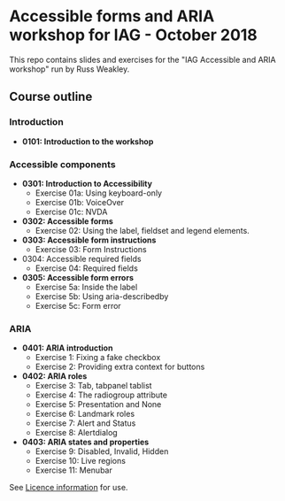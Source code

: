 # Accessible forms and ARIA workshop for IAG - October 2018

This repo contains slides and exercises for the "IAG Accessible and ARIA workshop" run by Russ Weakley.

## Course outline

### Introduction

- **0101: Introduction to the workshop**

### Accessible components

- **0301: Introduction to Accessibility**
    - Exercise 01a: Using keyboard-only
    - Exercise 01b: VoiceOver
    - Exercise 01c: NVDA
- **0302: Accessible forms**
    - Exercise 02: Using the label, fieldset and legend elements. 
- **0303: Accessible form instructions**
    - Exercise 03: Form Instructions
- 0304: Accessible required fields
    - Exercise 04: Required fields
- **0305: Accessible form errors**
    - Exercise 5a: Inside the label
    - Exercise 5b: Using aria-describedby
    - Exercise 5c: Form error

### ARIA

- **0401: ARIA introduction**
    - Exercise 1: Fixing a fake checkbox
    - Exercise 2: Providing extra context for buttons
- **0402: ARIA roles**
    - Exercise 3: Tab, tabpanel tablist
    - Exercise 4: The radiogroup attribute
    - Exercise 5: Presentation and None
    - Exercise 6: Landmark roles
    - Exercise 7: Alert and Status
    - Exercise 8: Alertdialog
- **0403: ARIA states and properties**
    - Exercise 9: Disabled, Invalid, Hidden
    - Exercise 10: Live regions
    - Exercise 11: Menubar

See [Licence information](LICENCE) for use.
